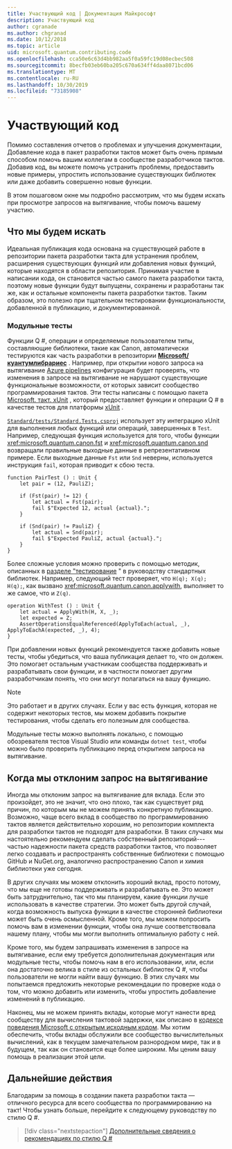 ```yaml
---
title: Участвующий код | Документация Майкрософт
description: Участвующий код
author: cgranade
ms.author: chgranad
ms.date: 10/12/2018
ms.topic: article
uid: microsoft.quantum.contributing.code
ms.openlocfilehash: cca50e6c63d4bb982aa5f0a59fc19d08ecbec508
ms.sourcegitcommit: 8becfb03eb60ba205c670a634ff4daa8071bcd06
ms.translationtype: MT
ms.contentlocale: ru-RU
ms.lasthandoff: 10/30/2019
ms.locfileid: "73185908"
---
```

# <a name="contributing-code"></a>Участвующий код #

Помимо составления отчетов о проблемах и улучшения документации, Добавление кода в пакет разработки тактов может быть очень прямым способом помочь вашим коллегам в сообществе разработчиков тактов.
Добавив код, вы можете помочь устранить проблемы, предоставить новые примеры, упростить использование существующих библиотек или даже добавить совершенно новые функции.

В этом пошаговом окне мы подробно рассмотрим, что мы будем искать при просмотре запросов на вытягивание, чтобы помочь вашему участию.

## <a name="what-we-look-for"></a>Что мы будем искать ##

Идеальная публикация кода основана на существующей работе в репозитории пакета разработки такта для устранения проблем, расширения существующих функций или добавления новых функций, которые находятся в области репозитория.
Принимая участие в написании кода, он становится частью самого пакета разработки такта, поэтому новые функции будут выпущены, сохранены и разработаны так же, как и остальные компоненты пакета разработки тактов.
Таким образом, это полезно при тщательном тестировании функциональности, добавленной в публикацию, и документированной.

### <a name="unit-tests"></a>Модульные тесты ###

Функции Q #, операции и определяемые пользователем типы, составляющие библиотеки, такие как Canon, автоматически тестируются как часть разработки в репозитории [**Microsoft/куантумлибрариес**](https://github.com/Microsoft/QuantumLibraries/) .
Например, при открытии нового запроса на вытягивание [Azure pipelines](https://azure.microsoft.com/services/devops/pipelines/) конфигурация будет проверять, что изменения в запросе на вытягивание не нарушают существующие функциональные возможности, от которых зависит сообщество программирования тактов.
Эти тесты написаны с помощью пакета [Microsoft. такт. xUnit](https://www.nuget.org/packages/Microsoft.Quantum.Xunit/) , который предоставляет функции и операции Q # в качестве тестов для платформы [xUnit](https://xunit.github.io/) .

[`Standard/tests/Standard.Tests.csproj`](https://github.com/microsoft/QuantumLibraries/blob/master/Standard/tests/Standard.Tests.csproj) использует эту интеграцию xUnit для выполнения любых функций или операций, завершенных в `Test`.
Например, следующая функция используется для того, чтобы функции <xref:microsoft.quantum.canon.fst> и <xref:microsoft.quantum.canon.snd> возвращали правильные выходные данные в репрезентативном примере.
Если выходные данные `Fst` или `Snd` неверны, используется инструкция `fail`, которая приводит к сбою теста.

```qsharp
function PairTest () : Unit {
    let pair = (12, PauliZ);

    if (Fst(pair) != 12) {
        let actual = Fst(pair);
        fail $"Expected 12, actual {actual}.";
    }

    if (Snd(pair) != PauliZ) {
        let actual = Snd(pair);
        fail $"Expected PauliZ, actual {actual}.";
    }
}
```

Более сложные условия можно проверить с помощью методик, описанных в [разделе "тестирование](xref:microsoft.quantum.libraries.diagnostics) " в руководству стандартных библиотек.
Например, следующий тест проверяет, что `H(q); X(q); H(q);`, как вызвано <xref:microsoft.quantum.canon.applywith>, выполняет то же самое, что и `Z(q)`.

```qsharp
operation WithTest () : Unit {
    let actual = ApplyWith(H, X, _);
    let expected = Z;
    AssertOperationsEqualReferenced(ApplyToEach(actual, _), ApplyToEachA(expected, _), 4);
}
```

При добавлении новых функций рекомендуется также добавить новые тесты, чтобы убедиться, что ваша публикация делает то, что он должен.
Это помогает остальным участникам сообщества поддерживать и разрабатывать свои функции, и в частности помогает другим разработчикам понять, что они могут полагаться на вашу функцию.

> [!NOTE]
> Это работает и в других случаях.
> Если у вас есть функция, которая не содержит некоторых тестов, мы можем добавить покрытие тестирования, чтобы сделать его полезным для сообщества.

Модульные тесты можно выполнять локально, с помощью обозревателя тестов Visual Studio или команды `dotnet test`, чтобы можно было проверить публикацию перед открытием запроса на вытягивание.

<!-- TODO:
### Comments and Documentation ###

### Citations and References ### -->

## <a name="when-well-reject-a-pull-request"></a>Когда мы отклоним запрос на вытягивание ##

Иногда мы отклоним запрос на вытягивание для вклада.
Если это произойдет, это не значит, что оно плохо, так как существует ряд причин, по которым мы не можем принять конкретную публикацию.
Возможно, чаще всего вклад в сообщество по программированию тактов является действительно хорошим, но репозитории комплекта для разработки тактов не подходят для разработки.
В таких случаях мы настоятельно рекомендуем сделать собственный репозиторий---частью надежности пакета средств разработки тактов, что позволяет легко создавать и распространять собственные библиотеки с помощью GitHub и NuGet.org, аналогично распространению Canon и химия библиотеки уже сегодня.

В других случаях мы можем отклонить хороший вклад, просто потому, что мы еще не готовы поддерживать и разрабатывать ее.
Это может быть затруднительно, так что мы планируем, какие функции лучше использовать в качестве стратегии.
Это может быть другой случай, когда возможность выпуска функции в качестве сторонней библиотеки может быть очень осмысленной.
Кроме того, мы можем попросить помочь вам в изменении функции, чтобы она лучше соответствовала нашему плану, чтобы мы могли выполнить оптимальную работу с ней.

Кроме того, мы будем запрашивать изменения в запросе на вытягивание, если ему требуется дополнительная документация или модульные тесты, чтобы помочь нам в его использовании, или, если она достаточно велика в стиле из остальных библиотек Q #, чтобы пользователи не могли найти вашу функцию.
В этих случаях мы попытаемся предложить некоторые рекомендации по проверке кода о том, что можно добавить или изменить, чтобы упростить добавление изменений в публикацию.

Наконец, мы не можем принять вклады, которые могут нанести вред сообществу для вычисления тактовой задержки, как описано в [кодексе поведения Microsoft с открытым исходным кодом](https://opensource.microsoft.com/codeofconduct/).
Мы хотим обеспечить, чтобы вклады обслужили все сообщество вычислительных вычислений, как в текущем замечательном разнородном мире, так и в будущем, так как он становится еще более широким.
Мы ценим вашу помощь в реализации этой цели.

## <a name="next-steps"></a>Дальнейшие действия ##

Благодарим за помощь в создании пакета разработки такта — отличного ресурса для всего сообщества по программированию на такт!
Чтобы узнать больше, перейдите к следующему руководству по стилю Q #.

> [!div class="nextstepaction"]
> [Дополнительные сведения о рекомендациях по стилю Q #](xref:microsoft.quantum.contributing.style)
